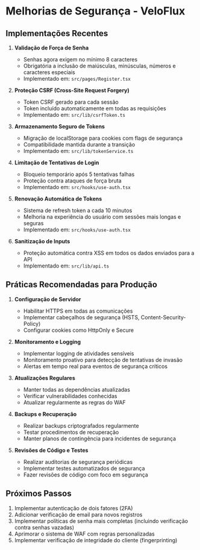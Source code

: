 # Melhorias de Segurança - VeloFlux

## Implementações Recentes

1. **Validação de Força de Senha**
   - Senhas agora exigem no mínimo 8 caracteres
   - Obrigatória a inclusão de maiúsculas, minúsculas, números e caracteres especiais
   - Implementado em: `src/pages/Register.tsx`

2. **Proteção CSRF (Cross-Site Request Forgery)**
   - Token CSRF gerado para cada sessão
   - Token incluído automaticamente em todas as requisições
   - Implementado em: `src/lib/csrfToken.ts`

3. **Armazenamento Seguro de Tokens**
   - Migração de localStorage para cookies com flags de segurança
   - Compatibilidade mantida durante a transição
   - Implementado em: `src/lib/tokenService.ts`

4. **Limitação de Tentativas de Login**
   - Bloqueio temporário após 5 tentativas falhas
   - Proteção contra ataques de força bruta
   - Implementado em: `src/hooks/use-auth.tsx`

5. **Renovação Automática de Tokens**
   - Sistema de refresh token a cada 10 minutos
   - Melhoria na experiência do usuário com sessões mais longas e seguras
   - Implementado em: `src/hooks/use-auth.tsx`

6. **Sanitização de Inputs**
   - Proteção automática contra XSS em todos os dados enviados para a API
   - Implementado em: `src/lib/api.ts`

## Práticas Recomendadas para Produção

1. **Configuração de Servidor**
   - Habilitar HTTPS em todas as comunicações
   - Implementar cabeçalhos de segurança (HSTS, Content-Security-Policy)
   - Configurar cookies como HttpOnly e Secure

2. **Monitoramento e Logging**
   - Implementar logging de atividades sensíveis
   - Monitoramento proativo para detecção de tentativas de invasão
   - Alertas em tempo real para eventos de segurança críticos

3. **Atualizações Regulares**
   - Manter todas as dependências atualizadas
   - Verificar vulnerabilidades conhecidas
   - Atualizar regularmente as regras do WAF

4. **Backups e Recuperação**
   - Realizar backups criptografados regularmente
   - Testar procedimentos de recuperação
   - Manter planos de contingência para incidentes de segurança

5. **Revisões de Código e Testes**
   - Realizar auditorias de segurança periódicas
   - Implementar testes automatizados de segurança
   - Fazer revisões de código com foco em segurança

## Próximos Passos

1. Implementar autenticação de dois fatores (2FA)
2. Adicionar verificação de email para novos registros
3. Implementar políticas de senha mais completas (incluindo verificação contra senhas vazadas)
4. Aprimorar o sistema de WAF com regras personalizadas
5. Implementar verificação de integridade do cliente (fingerprinting)
